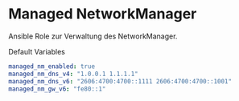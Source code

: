 # Managed NetworkManager

Ansible Role zur Verwaltung des NetworkManager.

Default Variables
```yaml
managed_nm_enabled: true
managed_nm_dns_v4: "1.0.0.1 1.1.1.1"
managed_nm_dns_v6: "2606:4700:4700::1111 2606:4700:4700::1001"
managed_nm_gw_v6: "fe80::1"
```
